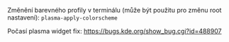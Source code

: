 Změnění barevného profily v terminálu (může být použitu pro změnu root nastavení): `plasma-apply-colorscheme`

Počasí plasma widget fix: https://bugs.kde.org/show_bug.cgi?id=488907